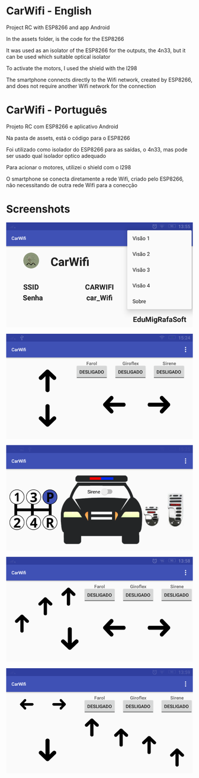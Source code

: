 # CarWifi - English

Project RC with ESP8266 and app Android

In the assets folder, is the code for the ESP8266

It was used as an isolator of the ESP8266 for the outputs, the 4n33, but it can be used which suitable optical isolator

To activate the motors, I used the shield with the l298

The smartphone connects directly to the Wifi network, created by ESP8266, and does not require another Wifi network for the connection

# CarWifi - Português

Projeto RC com ESP8266 e aplicativo Android

Na pasta de assets, está o código para o ESP8266

Foi utilizado como isolador do ESP8266 para as saídas, o 4n33, mas pode ser usado qual isolador optico adequado

Para acionar o motores, utilizei o shield com o l298

O smartphone se conecta diretamente a rede Wifi, criado pelo ESP8266, não necessitando de outra rede Wifi para a conecção

# Screenshots

![View About](app/src/main/assets/View_About.png "View About")

![View 1](app/src/main/assets/View_1.png "View 1")

![View 2](app/src/main/assets/View_2.png "View 2")

![View 3](app/src/main/assets/View_3.png "View 3")

![View 4](app/src/main/assets/View_4.png "View 4")
